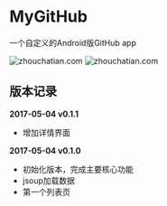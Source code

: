# MyGitHub
一个自定义的Android版GitHub app


![zhouchatian.com](https://github.com/TheSadFrog/MyGitHub/blob/master/pictures/2017-05-04_231833.png)
![zhouchatian.com](https://github.com/TheSadFrog/MyGitHub/blob/master/pictures/2017-05-06_233329.png)

## 版本记录
**2017-05-04  v0.1.1**
- 增加详情界面

**2017-05-04  v0.1.0**
- 初始化版本，完成主要核心功能
- jsoup加载数据
- 第一个列表页
